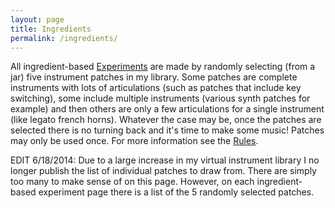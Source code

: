 ```yaml
---
layout: page
title: Ingredients
permalink: /ingredients/
---
```


All ingredient-based [Experiments](../) are made by randomly selecting (from a jar) five instrument patches in my library. Some patches are complete instruments with lots of articulations (such as patches that include key switching), some include multiple instruments (various synth patches for example) and then others are only a few articulations for a single instrument (like legato french horns). Whatever the case may be, once the patches are selected there is no turning back and it's time to make some music! Patches may only be used once. For more information see the [Rules](../rules).

EDIT 6/18/2014: Due to a large increase in my virtual instrument library I no longer publish the list of individual patches to draw from. There are simply too many to make sense of on this page. However, on each ingredient-based experiment page there is a list of the 5 randomly selected patches.